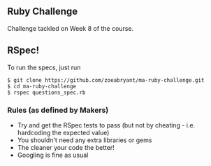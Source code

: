 ## Ruby Challenge
Challenge tackled on Week 8 of the course.

## RSpec!

To run the specs, just run

~~~
$ git clone https://github.com/zoeabryant/ma-ruby-challenge.git
$ cd ma-ruby-challenge
$ rspec questions_spec.rb
~~~

### Rules (as defined by Makers)

* Try and get the RSpec tests to pass (but not by cheating - i.e. hardcoding the expected value)
* You shouldn't need any extra libraries or gems
* The cleaner your code the better!
* Googling is fine as usual
